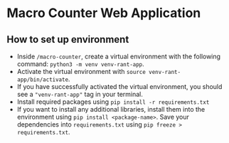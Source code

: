 # Macro Counter Web Application

## How to set up environment
* Inside `/macro-counter`, create a virtual environment with the following command: `python3 -m venv venv-rant-app`.
* Activate the virtual environment with `source venv-rant-app/bin/activate`.
* If you have successfully activated the virtual environment, you should see a `"venv-rant-app"` tag in your terminal. 
* Install required packages using `pip install -r requirements.txt`
* If you want to install any additional libraries, install them into the environment using `pip install <package-name>`. Save your dependencies into `requirements.txt` using `pip freeze > requirements.txt`. 
